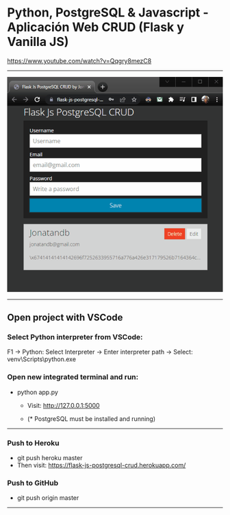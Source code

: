 # Python, PostgreSQL & Javascript - Aplicación Web CRUD (Flask y Vanilla JS)

https://www.youtube.com/watch?v=Qqgry8mezC8

---

<img src="Flask-JS-CRUD.gif" />

---

## Open project with VSCode

### Select Python interpreter from VSCode:

F1 -> Python: Select Interpreter -> Enter interpreter path -> Select: venv\Scripts\python.exe

### Open new integrated terminal and run:

- python app.py

  - Visit: http://127.0.0.1:5000

  - (\* PostgreSQL must be installed and running)

---

### Push to Heroku

- git push heroku master
- Then visit: https://flask-js-postgresql-crud.herokuapp.com/

### Push to GitHub

- git push origin master

---
